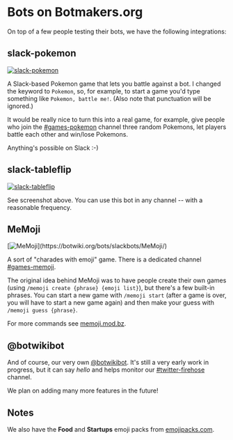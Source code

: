 # Bots on Botmakers.org

On top of a few people testing their bots, we have the following integrations:

## slack-pokemon

[![slack-pokemon](https://botwiki.org/content/bots/slackbots/images/slack-pokemon.png)](https://botwiki.org/bots/slackbots/slack-pokemon/)

A Slack-based Pokemon game that lets you battle against a bot. I changed the keyword to `Pokemon`, so, for example, to start a game you'd type something like `Pokemon, battle me!`. (Also note that punctuation will be ignored.)

It would be really nice to turn this into a real game, for example, give people who join the [#games-pokemon](https://botmakers.slack.com/messages/games-pokemon/details/) channel three random Pokemons, let players battle each other and win/lose Pokemons.

Anything's possible on Slack :-)

## slack-tableflip

[![slack-tableflip](https://botwiki.org/content/bots/slackbots/images/slack-tableflip.png)](https://botwiki.org/bots/slackbots/slack-tableflip/)

See screenshot above. You can use this bot in any channel -- with a reasonable frequency.

## MeMoji

[![MeMoji](https://botwiki.org/content/bots/slackbots/images/MeMoji.png?)](https://botwiki.org/bots/slackbots/MeMoji/)

A sort of "charades with emoji" game. There is a dedicated channel [#games-memoji](https://botmakers.slack.com/messages/games-memoji/details/).

The original idea behind MeMoji was to have people create their own games (using `/memoji create {phrase} {emoji list}`), but there's a few built-in phrases. You can start a new game with `/memoji start` (after a game is over, you will have to start a new game again) and then make your guess with `/memoji guess {phrase}`.

For more commands see [memoji.mod.bz](https://memoji.mod.bz/).

## @botwikibot

And of course, our very own [@botwikibot](https://botwiki.org/projects/#botwikibot). It's still a very early work in progress, but it can say *hello* and helps monitor our [#twitter-firehose](https://botmakers.slack.com/messages/twitter-firehose/details/) channel.

We plan on adding many more features in the future!

## Notes

We also have the **Food** and **Startups** emoji packs from [emojipacks.com](http://www.emojipacks.com/).
